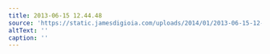 ```yaml
---
title: 2013-06-15 12.44.48
source: 'https://static.jamesdigioia.com/uploads/2014/01/2013-06-15-12-44-48-scaled.jpg'
altText: ''
caption: ''
---
```


